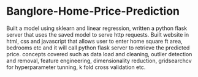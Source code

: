 # Banglore-Home-Price-Prediction
Built a model using sklearn and linear regression, written a python flask server that uses the saved model to serve http requests. Built website in html, css and javascript that allows user to enter home square ft area, bedrooms etc and it will call python flask server to retrieve the predicted price. concepts covered such as data load and cleaning, outlier detection and removal, feature engineering, dimensionality reduction, gridsearchcv for hyperparameter tunning, k fold cross validation etc.
